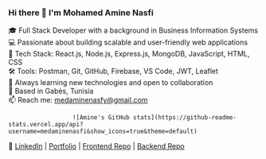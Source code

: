 ### Hi there 👋 I'm Mohamed Amine Nasfi

🎓 Full Stack Developer with a background in Business Information Systems  
💻 Passionate about building scalable and user-friendly web applications  
🚀 Tech Stack: React.js, Node.js, Express.js, MongoDB, JavaScript, HTML, CSS  
🛠️ Tools: Postman, Git, GitHub, Firebase, VS Code, JWT, Leaflet  
🌱 Always learning new technologies and open to collaboration  
📍 Based in Gabès, Tunisia  
📫 Reach me: medaminenasfy@gmail.com

<!-- Optional: Add GitHub stats or pinned projects -->
                      ![Amine's GitHub stats](https://github-readme-stats.vercel.app/api?username=medaminenasfi&show_icons=true&theme=default)

🔗 [LinkedIn](https://www.linkedin.com/in/mohamed-amine-nasfi) | [Portfolio](#) | [Frontend Repo](#) | [Backend Repo](#)
